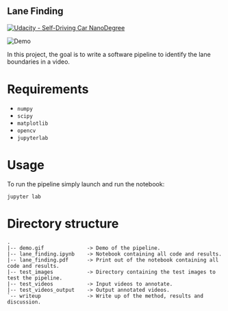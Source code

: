 ## Lane Finding

[![Udacity - Self-Driving Car NanoDegree](https://s3.amazonaws.com/udacity-sdc/github/shield-carnd.svg)](http://www.udacity.com/drive)

![Demo](./demo.gif)

In this project, the goal is to write a software pipeline to identify the lane boundaries in a video.

# Requirements

- `numpy`
- `scipy`
- `matplotlib`
- `opencv`
- `jupyterlab`

# Usage
To run the pipeline simply launch and run the notebook:

`jupyter lab`

# Directory structure
```
.
|-- demo.gif              -> Demo of the pipeline.
|-- lane_finding.ipynb    -> Notebook containing all code and results.
|-- lane_finding.pdf      -> Print out of the notebook containing all code and results.
|-- test_images           -> Directory containing the test images to test the pipeline.
|-- test_videos           -> Input videos to annotate.
|-- test_videos_output    -> Output annotated videos.
`-- writeup               -> Write up of the method, results and discussion.
```

